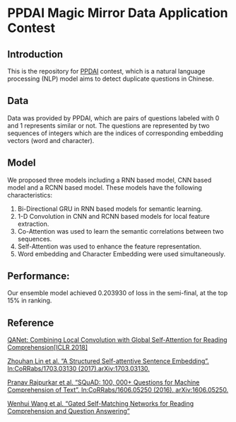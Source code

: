 # PPDAI Magic Mirror Data Application Contest

## Introduction
This is the repository for [PPDAI](https://ai.ppdai.com/mirror/goToMirrorDetail?mirrorId=1&tabindex=2) contest, which is a natural language processing (NLP) model aims to detect duplicate questions in Chinese. 

## Data
Data was provided by PPDAI, which are pairs of questions labeled with 0 and 1 represents similar or not.
The questions are represented by two sequences of integers which are the indices of corresponding embedding vectors (word and character). 

## Model
We proposed three models including a RNN based model, CNN based model and a RCNN based model. These models have the following characteristics:  

1. Bi-Directional GRU in RNN based models for semantic learning.
2. 1-D Convolution in CNN and RCNN based models for local feature extraction.
3. Co-Attention was used to learn the semantic correlations between two sequences.
4. Self-Attention was used to enhance the feature representation.
5. Word embedding and Character Embedding were used simultaneously.

## Performance:
Our ensemble model achieved 0.203930 of loss in the semi-final, at the top 15% in ranking.

## Reference
[QANet: Combining Local Convolution with Global Self-Attention for Reading Comprehension[ICLR 2018]](https://arxiv.org/abs/1804.09541)  
  
[Zhouhan Lin et al. “A Structured Self-attentive Sentence Embedding”. In:CoRRabs/1703.03130 (2017).arXiv:1703.03130.](http://arxiv.org/abs/1703.03130.)  

[ Pranav Rajpurkar et al. “SQuAD: 100, 000+ Questions for Machine Comprehension of Text”. In:CoRRabs/1606.05250 (2016). arXiv:1606.05250.](http://arxiv.org/abs/1606.05250.)  

[Wenhui Wang et al. “Gated Self-Matching Networks for Reading Comprehension and Question Answering”](http://www.aclweb.org/anthology/P17-1018)  

